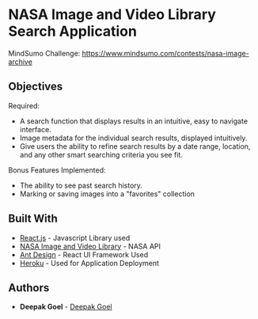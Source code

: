 # NASA Image and Video Library Search Application 

MindSumo Challenge: https://www.mindsumo.com/contests/nasa-image-archive

## Objectives
Required: 
* A search function that displays results in an intuitive, easy to navigate interface.
* Image metadata for the individual search results, displayed intuitively.
* Give users the ability to refine search results by a date range, location, and any other smart searching criteria you see fit.

Bonus Features Implemented: 
* The ability to see past search history.
* Marking or saving images into a "favorites" collection


## Built With

* [React.js](https://reactjs.org/docs/getting-started.html) - Javascript Library used
* [NASA Image and Video Library](https://images.nasa.gov/docs/images.nasa.gov_api_docs.pdf) - NASA API
* [Ant Design](https://ant.design/docs/spec/introduce) - React UI Framework Used 
* [Heroku](https://devcenter.heroku.com/) - Used for Application Deployment


## Authors

* **Deepak Goel** - [Deepak Goel](https://github.com/DeepakG123)
